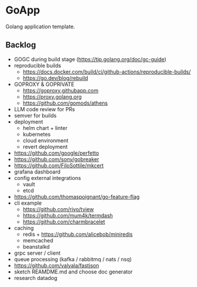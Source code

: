 # GoApp

Golang application template.

## Backlog

+ GOGC during build stage (https://tip.golang.org/doc/gc-guide)
+ reproducible builds
  * https://docs.docker.com/build/ci/github-actions/reproducible-builds/
  * https://go.dev/blog/rebuild
+ GOPROXY & GOPRIVATE
  * https://goproxy.githubapp.com
  * https://proxy.golang.org
  * https://github.com/gomods/athens
+ LLM code review for PRs
+ semver for builds
+ deployment
  * helm chart + linter
  * kubernetes
  * cloud environment
  * revert deployment
+ https://github.com/google/perfetto
+ https://github.com/sony/gobreaker
+ https://github.com/FiloSottile/mkcert 
+ grafana dashboard
+ config external integrations
  * vault
  * etcd
+ https://github.com/thomaspoignant/go-feature-flag
+ cli example
  * https://github.com/rivo/tview
  * https://github.com/mum4k/termdash
  * https://github.com/charmbracelet
+ caching
    * redis + https://github.com/alicebob/miniredis
    * memcached
    * beanstalkd
+ grpc server / client
+ queue processing (kafka / rabbitmq / nats / nsq)
+ https://github.com/valyala/fastjson
+ sketch REAMDME.md and choose doc generator
+ research datadog

